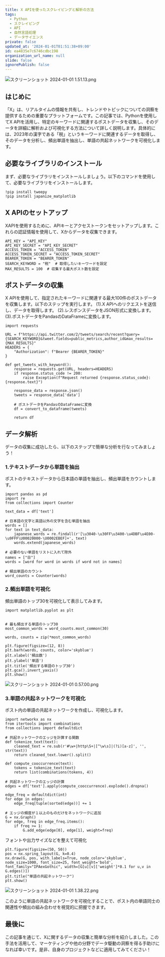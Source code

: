 ```yaml
---
title: X APIを使ったスクレイピングと解析の方法
tags:
  - Python
  - スクレイピング
  - API
  - 自然言語処理
  - データサイエンス
private: false
updated_at: '2024-01-01T01:51:38+09:00'
id: ea4835e7c6746cdbc198
organization_url_name: null
slide: false
ignorePublish: false
---
```

![スクリーンショット 2024-01-01 1.51.13.png](https://qiita-image-store.s3.ap-northeast-1.amazonaws.com/0/3364428/7f873069-9a38-2c0d-bf59-42b123c5fe68.png)
## はじめに
「X」は、リアルタイムの情報を共有し、トレンドやトピックについての洞察を提供するための重要なプラットフォームです。この記事では、Pythonを使用してX APIを活用し、特定のキーワードに関連するポストデータを収集し、そのデータを詳細に解析および可視化する方法について詳しく説明します。具体的には、2023年の漢字である「税」というキーワードに関連するデータを取得し、そのデータを分析し、頻出単語を抽出し、単語の共起ネットワークを可視化します。


## 必要なライブラリのインストール
まず、必要なライブラリをインストールしましょう。以下のコマンドを使用して、必要なライブラリをインストールします。
```
!pip install tweepy
!pip install japanize_matplotlib
```
## X APIのセットアップ
XAPIを使用するために、APIキーとアクセストークンをセットアップします。これらの認証情報を使用して、Xからデータを収集できます。
```
API_KEY = "API_KEY"
API_KEY_SECRET = "API_KEY_SECRET"
ACCESS_TOKEN = "ACCESS_TOKEN"
ACCESS_TOKEN_SECRET = "ACCESS_TOKEN_SECRET"
BEARER_TOKEN = "BEARER_TOKEN"
SEARCH_KEYWORD = "税"  # 取得したいキーワードを設定
MAX_RESULTS = 100  # 収集する最大ポスト数を設定
```
## ポストデータの収集
X APIを使用して、指定されたキーワードに関連する最大100件のポストデータを収集します。以下のステップを実行します。
(1).X APIへのリクエストを送信し、データを取得します。
(2).レスポンスデータをJSON形式に変換します。
(3).ポストデータをPandasのDataFrameに変換します。
```
import requests

URL = f"https://api.twitter.com/2/tweets/search/recent?query={SEARCH_KEYWORD}&tweet.fields=public_metrics,author_id&max_results={MAX_RESULTS}"
HEADERS = {
    "Authorization": f"Bearer {BEARER_TOKEN}"
}

def get_tweets_with_keyword():
    response = requests.get(URL, headers=HEADERS)
    if response.status_code != 200:
        raise Exception(f"Request returned {response.status_code}: {response.text}")

    response_data = response.json()
    tweets = response_data['data']

    # ポストデータをPandasのDataFrameに変換
    df = convert_to_dataframe(tweets)

    return df
```
## データ解析
データの収集に成功したら、以下のステップで簡単な分析を行なってみましょう！

### 1.テキストデータから単語を抽出
ポストのテキストデータから日本語の単語を抽出し、頻出単語をカウントします。
```
import pandas as pd
import re
from collections import Counter

text_data = df['text']

# 日本語の文字と英語以外の文字を含む単語を抽出
words = []
for text in text_data:
    japanese_words = re.findall(r'[\u3040-\u30FF\u3400-\u4DBF\u4E00-\u9FFF\U00020000-\U0002EBEF]+', text)
    words.extend(japanese_words)

# 必要のない単語をリストに入れて除外
names = ["日"] 
words = [word for word in words if word not in names]

# 頻出単語のカウント
word_counts = Counter(words)
```
### 2.頻出単語を可視化
頻出単語のトップ30を可視化して表示してみます。
```
import matplotlib.pyplot as plt


# 最も頻出する単語のトップ30
most_common_words = word_counts.most_common(30)

words, counts = zip(*most_common_words)

plt.figure(figsize=(12, 8))
plt.barh(words, counts, color='skyblue')
plt.xlabel('頻出数')
plt.ylabel('単語')
plt.title('頻出する単語のトップ30')
plt.gca().invert_yaxis()
plt.show()
```
![スクリーンショット 2024-01-01 0.57.00.png](https://qiita-image-store.s3.ap-northeast-1.amazonaws.com/0/3364428/c4630a8b-1146-08e6-fbf4-791bbf574aee.png)
### 3.単語の共起ネットワークを可視化
ポスト内の単語の共起ネットワークを作成し、可視化します。
```
import networkx as nx
from itertools import combinations
from collections import defaultdict

# 共起ネットワークのエッジを計算する関数
def tokenize_text(text):
    cleaned_text = re.sub(r'#\w+|http\S+|[^\w\s]|(?i)[a-z]', '', str(text))
    return cleaned_text.lower().split()

def compute_cooccurrence(text):
    tokens = tokenize_text(text)
    return list(combinations(tokens, 4))

# 共起ネットワークのエッジの計算
edges = df['text'].apply(compute_cooccurrence).explode().dropna()

edge_freq = defaultdict(int)
for edge in edges:
    edge_freq[tuple(sorted(edge))] += 1

# エッジの頻度が１以上のものだけをネットワークに追加
G = nx.Graph()
for edge, freq in edge_freq.items():
    if freq >= 1:
        G.add_edge(edge[0], edge[1], weight=freq)
```
フォントや出力サイズなどを整えて可視化
```
plt.figure(figsize=(50, 50))
pos = nx.spring_layout(G, k=0.4)
nx.draw(G, pos, with_labels=True, node_color='skyblue', node_size=1000, font_size=25, font_weight='bold', font_family="IPAexGothic", width=[G[u][v]['weight']*0.1 for u,v in G.edges()])
plt.title("単語の共起ネットワーク")
plt.show()
```
![スクリーンショット 2024-01-01 1.38.22.png](https://qiita-image-store.s3.ap-northeast-1.amazonaws.com/0/3364428/7a6c844e-bffe-8b7b-3bf9-289dac3e7dda.png)

このように単語の共起ネットワークを可視化することで、ポスト内の単語同士の関連性や頻出の組み合わせを視覚的に把握できます。
## 最後に
この記事を通じて、Xに関するデータの収集と簡単な分析を紹介しました。この手法を活用して、マーケティングや他の分野でデータ駆動の洞察を得る手助けになれば幸いです。是非、自身のプロジェクトなどに適用してみてください！
